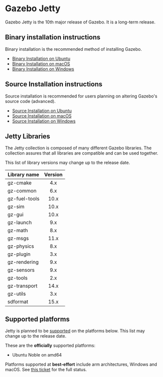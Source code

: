 # Gazebo Jetty

Gazebo Jetty is the 10th major release of Gazebo. It is a
long-term release.

## Binary installation instructions

Binary installation is the recommended method of installing Gazebo.

 * [Binary Installation on Ubuntu](install_ubuntu)
 * [Binary Installation on macOS](install_osx)
 * [Binary Installation on Windows](install_windows)

## Source Installation instructions

Source installation is recommended for users planning on altering Gazebo's source code (advanced).

 * [Source Installation on Ubuntu](install_ubuntu_src)
 * [Source Installation on macOS](install_osx_src)
 * [Source Installation on Windows](install_windows_src)

## Jetty Libraries

The Jetty collection is composed of many different Gazebo libraries. The
collection assures that all libraries are compatible and can be used together.

This list of library versions may change up to the release date.

| Library name       | Version       |
| ------------------ |:-------------:|
|   gz-cmake         |       4.x     |
|   gz-common        |       6.x     |
|   gz-fuel-tools    |       10.x     |
|   gz-sim           |       10.x     |
|   gz-gui           |       10.x     |
|   gz-launch        |       9.x     |
|   gz-math          |       8.x     |
|   gz-msgs          |      11.x     |
|   gz-physics       |       8.x     |
|   gz-plugin        |       3.x     |
|   gz-rendering     |       9.x     |
|   gz-sensors       |       9.x     |
|   gz-tools         |       2.x     |
|   gz-transport     |      14.x     |
|   gz-utils         |       3.x     |
|   sdformat         |      15.x     |

## Supported platforms

Jetty is planned to be [supported](releases) on the platforms below.
This list may change up to the release date.

These are the **officially** supported platforms:

* Ubuntu Noble on amd64

Platforms supported at **best-effort** include arm architectures, Windows and
macOS. See
[this ticket](https://github.com/gazebo-tooling/release-tools/issues/1158)
for the full status.
